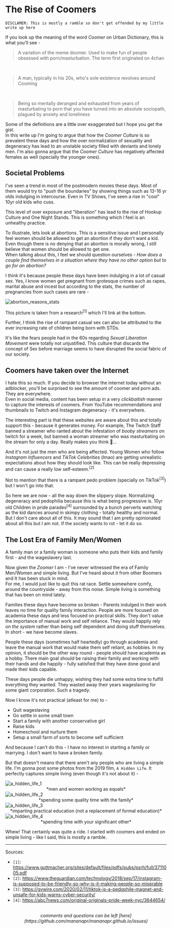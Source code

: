 # The Rise of Coomers

```
DISCLAMER: This is mostly a ramble so don't get offended by my little write up here
```

If you look up the meaning of the word *Coomer* on Urban Dictionary, this is what you'll see -

<blockquote>
A variation of the meme doomer. Used to make fun of people obsessed with porn/masturbation. The term first originated on 4chan
</blockquote>

<br>
<blockquote>
A man, typically in his 20s, who's sole existence revolves around Cooming
</blockquote>

<br>
<blockquote>
Being so mentally deranged and exhausted from years of masturbating to porn that you have turned into an absolute sociopath, plagued by anxiety and loneliness
</blockquote>

Some of the definitions are a little over exaggerated but I hope you get the gist.
<br>
In this write up I'm going to argue that how the *Coomer Culture* is so prevalent these days and how the over normalization of sexuality and degeneracy has lead to
an unstable society filled with deviants and lonely men. I'm also gonna argue that the *Coomer Culture* has negatively affected females as well (specially the younger ones).

## Societal Problems

I've seen a trend in most of the postmodern movies these days. Most of them would try to "push the boundaries" by showing things such as 13-16 yr olds indulging in intercourse.
Even in TV Shows, I've seen a rise in "cool" 10yr old kids who cuss.

This level of over exposure and "liberation" has lead to the rise of Hookup Culture and One Night Stands. This is something which I feel is an unhealthy practice.

To illustrate, lets look at abortions. This is a sensitive issue and I personally feel women should be allowed to get an abortion if they don't want a kid. Even though there is no denying
that an abortion is morally wrong, I still believe that women should be allowed to get one.
<br>
When talking about this, I feel we should question ourselves - *How does a couple find themselves in a situation where they have no other option but to go for an abortion?*

I think it's because people these days have been indulging in a lot of casual sex. Yes, I know women get pregnant from grotesque crimes such as rapes, marital abuse and incest
but according to the stats, the number of pregnancies from such cases are rare -

<picture>
  <img src="/images/abortion_reasons.png" alt="abortion_reasons_stats">
</picture>

This picture is taken from a research<sup>[1]</sup> which I'll link at the bottom.

Further, I think the rise of rampant casual sex can also be attributed to the ever increasing rate of children being born with STDs.

It's like the fears people had in the 60s regarding *Sexual Liberation Movement* were totally not unjustified.
This culture that discards the concept of Sex before marriage seems to have disrupted the social fabric of our society.

## Coomers have taken over the Internet

I hate this so much. If you decide to browser the internet today without an adblocker, you'll be surprised to see the amount of coomer and porn ads. They are everywhere.
<br>
Even in social media, content has been setup in a very *clickbaitish* manner to capture the interests of coomers.
From YouTube recommendations and thumbnails to Twitch and Instagram degeneracy - it's everywhere.

The interesting part is that these websites are aware about this and totally support this - because it generates money. For example, The Twitch Staff banned a streamer who ranted about the
infestation of *booby streamers* on twitch for a week, but banned a woman streamer who was masturbating on the stream for only a day. Really makes you think 🤔...

And it's not just the men who are being affected. Young Women who follow *Instagram Influencers* and *TikTok Celebrities* (lmao) are getting unrealistic expectations about how they should look like.
This can be really depressing and can cause a really low self-esteem.<sup>[2]</sup>

Not to mention that there is a rampant pedo problem (specially on TikTok<sup>[3]</sup>) but I won't go into that.

So here we are now - all the way down the slippery slope. Normalizing degeneracy and pedophilia because this is what being progressive is.
10yr old Children in pride parades<sup>[4]</sup> surrounded by a bunch perverts watching as the kid dances around in skimpy clothing - totally healthy and normal.
<br>
But I don't care about all of this. It may sound that I am pretty opinionated about all this but I am not. If the society wants to rot - let it do so. 

## The Lost Era of Family Men/Women

A family man or a family woman is someone who puts their kids and family first - and the wageslavery last.

Now given the *Zoomer* I am - I've never witnessed the era of Family Men/Women and simple living. But I've heard about it from other Boomers and It has been stuck in mind.
<br>
For me, I would just like to quit this rat race. Settle somewhere comfy, around the countryside - away from this noise. Simple living is something that has been on mind lately.

Families these days have become so broken - Parents indulged in their work leaves no time for quality family interaction. People are more focused on academia these days and less focused
on practical skills. They don't value the importance of manual work and self reliance. They would happily rely on *the system* rather than being self dependent and doing stuff themselves.
In short - we have become slaves.

People these days (sometimes half heartedly) go through academia and leave the manual work that would make them self reliant, as hobbies. In my opinion, it should be the other way round -
people should have academia as a hobby. There main goal should be raising their family and working with their hands and die happily - fully satisfied that they have done good and made their kids capable.

These days people die unhappy, wishing they had some extra time to fulfill everything they wanted. They wasted away their years wageslaving for some giant corporation. Such a tragedy.

Now I know it's not practical (atleast for me) to -

- Quit wageslaving
- Go settle in some small town
- Start a family with another conservative girl
- Raise kids
- Homeschool and nurture them
- Setup a small farm of sorts to become self sufficient

And because I can't do this - I have no interest in starting a family or marrying. I don't want to have a broken family.

But that doesn't means that there aren't any people who are living a simple life. I'm gonna post some photos from the 2019 film, `A Hidden Life`.
It perfectly captures simple living (even though it's not about it) -

<picture>
  <img src="/images/a_hidden_life_1.webp" alt="a_hidden_life_1">
</picture>
<center>
*men and women working as equals*
</center>

<picture>
  <img src="/images/a_hidden_life_2.webp" alt="a_hidden_life_2">
</picture>
<center>
*spending some quality time with the family*
</center>

<picture>
  <img src="/images/a_hidden_life_3.webp" alt="a_hidden_life_3">
</picture>
<center>
*imparting practical education (not a replacement of formal education)*
</center>

<picture>
  <img src="/images/a_hidden_life_4.webp" alt="a_hidden_life_4">
</picture>
<center>
*spending time with your significant other*
</center>

Whew! That certainly was quite a ride. I started with coomers and ended on simple living - like I said, this is mostly a ramble.

---

Sources:

- `[1]`: <https://www.guttmacher.org/sites/default/files/pdfs/pubs/psrh/full/3711005.pdf>
- `[2]`: <https://www.theguardian.com/technology/2018/sep/17/instagram-is-supposed-to-be-friendly-so-why-is-it-making-people-so-miserable>
- `[3]`: <https://gvwire.com/2020/02/11/tiktok-is-a-pedophile-magnet-and-unsafe-for-kids-warns-cyber-security/>
- `[4]`: <https://abc7news.com/original-originals-pride-week-nyc/3644654/>

<br>
<center><i>
comments and questions can be left [here](https://github.com/mananapr/mananapr.github.io/issues)
</i></center>
